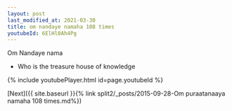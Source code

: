 ```yaml
---
layout: post
last_modified_at: 2021-03-30
title: om nandaye namaha 108 times
youtubeId: 6ElHl0Ah4Pg
---
```

 
 
Om Nandaye nama 
 
 -  Who is the treasure house of knowledge 
 
  
 
  
 
 
 
 
 
 


{% include youtubePlayer.html id=page.youtubeId %}
 
[Next]({{ site.baseurl }}{% link  split2/_posts/2015-09-28-Om puraatanaaya namaha 108 times.md%})
 
